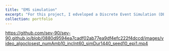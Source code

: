 ```yaml
---
title: "EMS simulation"
excerpt: "For this project, I edveloped a Discrete Event Simulation (DES) to simulate emergency response in an end-to-end manner. "
collection: portfolio
---
```


https://github.com/sev-90/sev-90.github.io/blob/0880d9594ea7cadf02ab77ea9df4efc222f4dccd/images/video_algoclosest_numAmb10_incInt60_simDur1440_seed10_epi1.mp4
